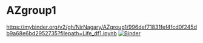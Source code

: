 # AZgroup1


https://mybinder.org/v2/gh/NirNagary/AZgroup1/996def71831fef4fcd0f245db9a68e6bd2952735?filepath=Life_df1.ipynb
[![Binder](https://mybinder.org/badge_logo.svg)](https://mybinder.org/v2/gh/NirNagary/AZgroup1/main?filepath=Life_df1.ipynb)
